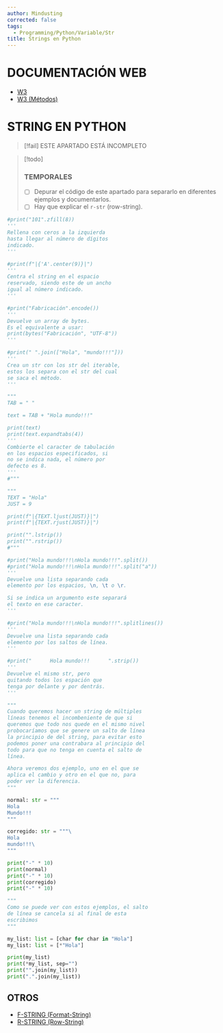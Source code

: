 ```yaml
---
author: Mindusting
corrected: false
tags:
  - Programming/Python/Variable/Str
title: Strings en Python
---
```


# DOCUMENTACIÓN WEB

- [W3](https://www.w3schools.com/python/python_strings.asp)
- [W3 (Métodos)](https://www.w3schools.com/python/python_ref_string.asp)

# STRING EN PYTHON

> [!fail] ESTE APARTADO ESTÁ INCOMPLETO

>[!todo]
>### TEMPORALES
>- [ ] Depurar el código de este apartado para separarlo en diferentes ejemplos y documentarlos.
>- [ ] Hay que explicar el `r-str` (row-string).

```py
#print("101".zfill(8))
'''
Rellena con ceros a la izquierda
hasta llegar al número de dígitos
indicado.
'''

#print(f"|{'A'.center(9)}|")
'''
Centra el string en el espacio
reservado, siendo este de un ancho
igual al número indicado.
'''

#print("Fabricación".encode())
'''
Devuelve un array de bytes.
Es el equivalente a usar:
print(bytes("Fabricación", "UTF-8"))
'''

#print(" ".join(["Hola", "mundo!!!"]))
'''
Crea un str con los str del iterable,
estos los separa con el str del cual
se saca el método.
'''

"""
TAB = "	"

text = TAB + "Hola mundo!!!"

print(text)
print(text.expandtabs(4))
'''
Combierte el caracter de tabulación
en los espacios especificados, si
no se indica nada, el número por
defecto es 8.
'''
#"""

"""
TEXT = "Hola"
JUST = 9

print(f"|{TEXT.ljust(JUST)}|")
print(f"|{TEXT.rjust(JUST)}|")

print("".lstrip())
print("".rstrip())
#"""

#print("Hola mundo!!!\nHola mundo!!!".split())
#print("Hola mundo!!!\nHola mundo!!!".split("a"))
'''
Devuelve una lista separando cada
elemento por los espacios, \n, \t o \r.

Si se indica un argumento este separará
el texto en ese caracter.
'''

#print("Hola mundo!!!\nHola mundo!!!".splitlines())
'''
Devuelve una lista separando cada
elemento por los saltos de línea.
'''

#print("      Hola mundo!!!      ".strip())
'''
Devuelve el mismo str, pero
quitando todos los espación que
tenga por delante y por dentrás.
'''
```

```py
"""
Cuando queremos hacer un string de múltiples
líneas tenemos el incombeniente de que si
queremos que todo nos quede en el mismo nivel
probocaríamos que se genere un salto de línea
la principio de del string, para evitar esto
podemos poner una contrabara al principio del
todo para que no tenga en cuenta el salto de
línea.

Ahora veremos dos ejemplo, uno en el que se
aplica el cambio y otro en el que no, para 
poder ver la diferencia.
"""

normal: str = """
Hola
Mundo!!!
"""

corregido: str = """\
Hola
mundo!!!\
"""

print("-" * 10)
print(normal)
print("-" * 10)
print(corregido)
print("-" * 10)

"""
Como se puede ver con estos ejemplos, el salto
de línea se cancela si al final de esta
escribimos 
"""
```

```py
my_list: list = [char for char in "Hola"]
my_list: list = [*"Hola"]

print(my_list)
print(*my_list, sep="")
print("".join(my_list))
print(".".join(my_list))
```

## OTROS

- [F-STRING (Format-String)](py_fstr.md)
- [R-STRING (Row-String)](py_rstr.md)
